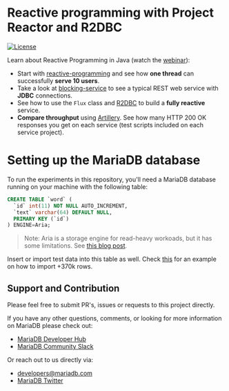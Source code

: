 # Reactive programming with Project Reactor and R2DBC

[![License](https://img.shields.io/badge/License-MIT-blue.svg?style=plastic)](https://opensource.org/licenses/MIT)

Learn about Reactive Programming in Java (watch the [webinar](https://go.mariadb.com/22Q2-WBN-GLBL-OSSG-DEV-Reactive-Programming-2022-02-24_Registration-LP.html)):

 - Start with [reactive-programming](/reactive-programming) and see how **one thread** can successfully **serve 10 
   users**.
 - Take a look at [blocking-service](/blocking-service) to see a typical REST web service with **JDBC** connections.
 - See how to use the `Flux` class and [R2DBC](https://r2dbc.io/) to build a **fully reactive** service.
 - **Compare throughput** using [Artillery](https://www.artillery.io/). See how many HTTP 200 OK responses you get on 
   each service (test scripts included on each service project).
 
# Setting up the MariaDB database

To run the experiments in this repository, you'll need a MariaDB database running on your machine with the following table:

```sql
CREATE TABLE `word` (
  `id` int(11) NOT NULL AUTO_INCREMENT,
  `text` varchar(64) DEFAULT NULL,
  PRIMARY KEY (`id`)
) ENGINE=Aria;
```

> Note: Aria is a storage engine for read-heavy workoads, but it has some limitations. See [this blog post](https://mariadb.com/resources/blog/storage-engine-choice-aria/).

Insert or import test data into this table as well. Check [this](https://github.com/mariadb-developers/wordle-game-clone) for an example on how to import +370k rows.

## Support and Contribution

Please feel free to submit PR's, issues or requests to this project
directly.

If you have any other questions, comments, or looking for more information
on MariaDB please check out:

* [MariaDB Developer Hub](https://mariadb.com/developers)
* [MariaDB Community Slack](https://r.mariadb.com/join-community-slack)

Or reach out to us directly via:

* [developers@mariadb.com](mailto:developers@mariadb.com)
* [MariaDB Twitter](https://twitter.com/mariadb)
